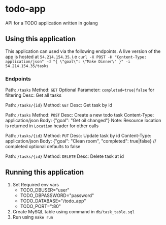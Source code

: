 # todo-app
API for a TODO application written in golang

## Using this application

This application can used via the following endpoints. A live version of the app is hosted at `54.214.154.35`. i.e `curl -X POST -H "Content-Type: application/json" -d "{ \"goal\": \"Make Dinner\" }" -i  54.214.154.35/tasks
`

### Endpoints
Path: `/tasks`
Method: `GET`
Optional Parameter: `completed=true|false` for filtering 
Desc: Get all tasks

Path: `/tasks/{id}`
Method: `GET`
Desc: Get task by id

Path: `/tasks`
Method: `POST`
Desc: Create a new todo task
Content-Type: application/json
Body: {"goal": "Get oil changed"}
Note: Resource location is returned in `Location` header for other calls 

Path: `/tasks/{id}`
Method: `PUT`
Desc: Update task by id
Content-Type: application/json
Body: {"goal": "Clean room", "completed": true|false} // completed optional defaults to false

Path: `/tasks/{id}`
Method: `DELETE`
Desc: Delete task at id


## Running this application

1. Set Required env vars
    - TODO_DBUSER="user"
    - TODO_DBPASSWORD="password"
    - TODO_DATABASE="/todo_app"
    - TODO_PORT=":80"
2. Create MySQL table using command in `db/task_table.sql` 
3. Run using `make run` 